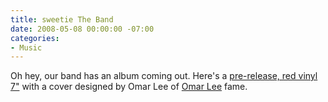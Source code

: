 ```yaml
---
title: sweetie The Band
date: 2008-05-08 00:00:00 -07:00
categories:
- Music
---
```


<p>Oh hey, our band has an album coming out. Here's a <a href="http://gold-robot.com/records/releases_GRR005.html">pre-release, red vinyl 7"</a> with a cover designed by Omar Lee of <a href="http://omarlee.org/">Omar Lee</a> fame. </p>
